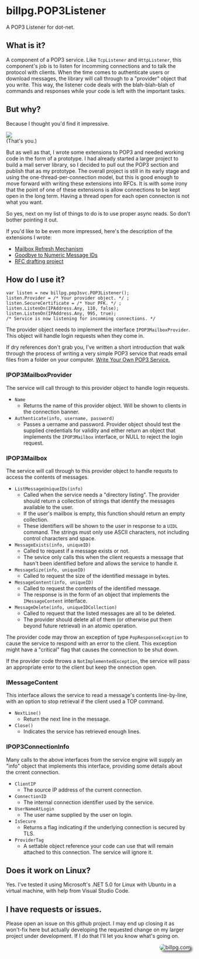 # billpg.POP3Listener

A POP3 Listener for dot-net.

## What is it?

A component of a POP3 service. Like ```TcpListener``` and ```HttpListener```, this component's job is to listen for incomming connections and to talk the protocol with clients. When the time comes to authenticate users or download messages, the library will call through to a "provider" object that you write. This way, the listener code deals with the blah-blah-blah of commands and responses while your code is left with the important tasks.

## But why?

Because I thought you'd find it impressive.

![](https://media.giphy.com/media/eKNrUbDJuFuaQ1A37p/giphy.gif)         
(That's you.)

But as well as that, I wrote some extensions to POP3 and needed working code in the form of a prototype. I had already started a larger project to build a mail server library, so I decided to pull out the POP3 section and publish that as my prototype. The overall project is still in its early stage and using the one-thread-per-connection model, but this is good enough to move forward with writing these extensions into RFCs. It is with some irony that the point of one of these extensions is allow connections to be kept open in the long term. Having a thread open for each open connecton is not what you want.

So yes, next on my list of things to do is to use proper async reads. So don't bother pointing it out.

If you'd like to be even more impressed, here's the description of the extensions I wrote:
- [Mailbox Refresh Mechanism][1]
- [Goodbye to Numeric Message IDs][2]
- [RFC drafting project][3]

[1]: https://billpg.com/pop3-refr/
[2]: https://billpg.com/pop3-message-ids/
[3]: https://github.com/billpg/Pop3ExtRfc/

## How do I use it?

````
var listen = new billpg.pop3svc.POP3Listener();
listen.Provider = /* Your provider object. */ ;
listen.SecureCertificate = /* Your PFK. */ ;
listen.ListenOn(IPAddress.Any, 110, false);
listen.ListenOn(IPAddress.Any, 995, true);
/* Service is now listening for incomming connections. */
````

The provider object needs to implement the interface ```IPOP3MailboxProvider```. This object will handle login requests when they come in.

If dry references don't grab you, I've written a short introduction that walk through the process of writing a very simple POP3 service that reads email files from a folder on your computer. [Write Your Own POP3 Service.][4]

[4]: https://billpg.com/pop3-write-your-own/

### IPOP3MailboxProvider

The service will call through to this provider object to handle login requests.

- ```Name```
  - Returns the name of this provider object. Will be shown to clients in the connection banner.
- ```Authenticate(info, username, password)```
  - Passes a uername and password. Provider object should test the supplied credentials for validity and either return an object that implements the ```IPOP3Mailbox``` interface, or NULL to reject the login request.

### IPOP3Mailbox

The service will call through to this provider object to handle requsts to access the contents of messages.

- ```ListMessageUniqueIDs(info)```
  - Called when the service needs a "directory listing". The provider should return a collection of strings that identify the messages available to the user. 
  - If the user's mailbox is empty, this function should return an empty collection.
  - These identifiers will be shown to the user in response to a ```UIDL``` command. The strings must only use ASCII characters, not including control characters and space.
- ```MessageExists(info, uniqueID)```
  - Called to request if a message exists or not. 
  - The sevice only calls this when the client requests a message that hasn't been identified before and allows the service to handle it.
- ```MessageSize(info, uniqueID)```
  - Called to request the size of the identified message in bytes.
- ```MessageContent(info, uniqueID)```
  - Called to request the contents of the identified message. 
  - The response is in the form of an object that implements the ```IMessageContent``` interface.
- ```MessageDelete(info, uniqueIDCollection)```
  - Called to request that the listed messages are all to be deleted. 
  - The provider should delete all of them (or otherwise put them beyond future retrieval) in an atomic operation.

The provider code may throw an exception of type ```PopResponseException``` to cause the service to respond with an error to the client. This exception might have a "critical" flag that causes the connection to be shut down.

If the provider code throws a ```NotImplementedException```, the service will pass an appropriate error to the client but keep the onnection open.

### IMessageContent

This interface allows the service to read a message's contents line-by-line, with an option to stop retrieval if the client used a TOP command.

- ```NextLine()```
  - Return the next line in the message.
- ```Close()```
  - Indicates the service has retrieved enough lines.   

### IPOP3ConnectionInfo

Many calls to the above interfaces from the service engine will supply an "info" object that implements this interface, providing some details about the crrent connection.

- ```ClientIP```
  - The source IP address of the current connection.
- ```ConnectionID```
  - The internal connection identifier used by the service.
- ```UserNameAtLogin```
  - The user name supplied by the user on login.
- ```IsSecure```
  - Returns a flag indicating if the underlying connection is secured by TLS.
- ```ProviderTag```
  - A settable object reference your code can use that will remain attached to this connection. The service will ignore it.  

## Does it work on Linux?

Yes. I've tested it using Microsoft's .NET 5.0 for Linux with Ubuntu in a virtual machine, with help from Visual Studio Code.

## I have requests or issues.

Please open an issue on this github project. I may end up closing it as won't-fix here but actually developing the requested change on my larger project under development. If I do that I'll let you know what's going on. 

<div><a href="https://billpg.com/"><img src="https://billpg.com/wp-content/uploads/2021/03/BillAndRobotAtFargo-e1616435505905-150x150.jpg" alt="billpg.com" align="right" border="0" style="border-radius: 25px; box-shadow: 5px 5px 5px grey;" /></a></div>
